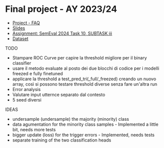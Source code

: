 # Final project - AY 2023/24

* [Project - FAQ](https://virtuale.unibo.it/mod/page/view.php?id=1405067)
* [Slides](https://docs.google.com/presentation/d/1TTN1H3GdnaswGXW63SuSvD4CsI7HB9lkYuwXRMQp2ks/edit#slide=id.p)
* [Assignment: SemEval 2024 Task 10, SUBTASK iii](https://lcs2.in/SemEval2024-EDiReF/)
* [Dataset](https://drive.google.com/drive/folders/1YgUU9nwFr9UiJKmGbFS9ByuL5fQWp8MO)

TODO

* Stampare ROC Curve per capire la threshold migliore per il binary classifier
* usare il metodo evaluate al posto dei due blocchi di codice per i modelli freezed e fully finetuned
* applicare la threshold a test_pred_tri(\_full/\_freezed) creando un nuovo array, così si possono testare threshold diverse senza fare un'altra run 
* Error analysis
* Valutare input utternce separato dal contesto
* 5 seed diversi


IDEAS

* undersample (undersample) the majority (minority) class
* data agumentation for the minority class samples - Implemented a little bit, needs more tests
* bigger update (loss) for the trigger errors - Implemented, needs tests
* separate training of the two classification heads
